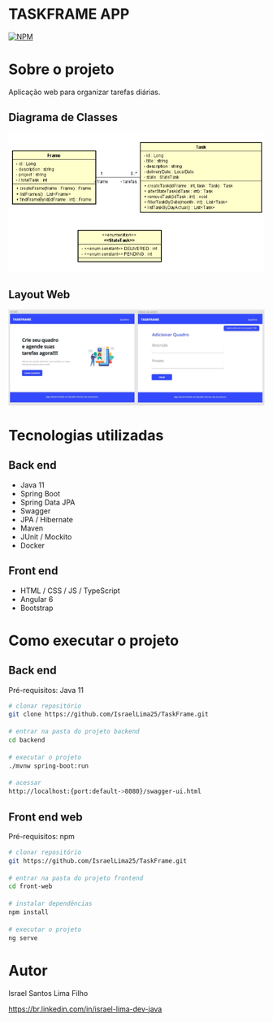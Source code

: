 
# TASKFRAME APP

[![NPM](https://img.shields.io/npm/l/react)](https://github.com/IsraelLima25/TaskFrame/blob/main/LICENSE) 

# Sobre o projeto

Aplicação web para organizar tarefas diárias.

## Diagrama de Classes
![Diagrama Classe](https://github.com/IsraelLima25/Assets/blob/main/Diagrama%20de%20Classe%20TASKFRAME.png)

## Layout Web
![Diagrama Classe](https://github.com/IsraelLima25/Assets/blob/main/TaskFrame_1.jpg)

# Tecnologias utilizadas

## Back end
- Java 11
- Spring Boot
- Spring Data JPA
- Swagger
- JPA / Hibernate
- Maven
- JUnit / Mockito
- Docker

## Front end
- HTML / CSS / JS / TypeScript
- Angular 6
- Bootstrap

# Como executar o projeto

## Back end
Pré-requisitos: Java 11

```bash
# clonar repositório
git clone https://github.com/IsraelLima25/TaskFrame.git

# entrar na pasta do projeto backend
cd backend

# executar o projeto
./mvnw spring-boot:run

# acessar
http://localhost:{port:default->8080}/swagger-ui.html
```

## Front end web
Pré-requisitos: npm

```bash
# clonar repositório
git https://github.com/IsraelLima25/TaskFrame.git

# entrar na pasta do projeto frontend
cd front-web

# instalar dependências
npm install

# executar o projeto
ng serve
```

# Autor

Israel Santos Lima Filho

https://br.linkedin.com/in/israel-lima-dev-java
